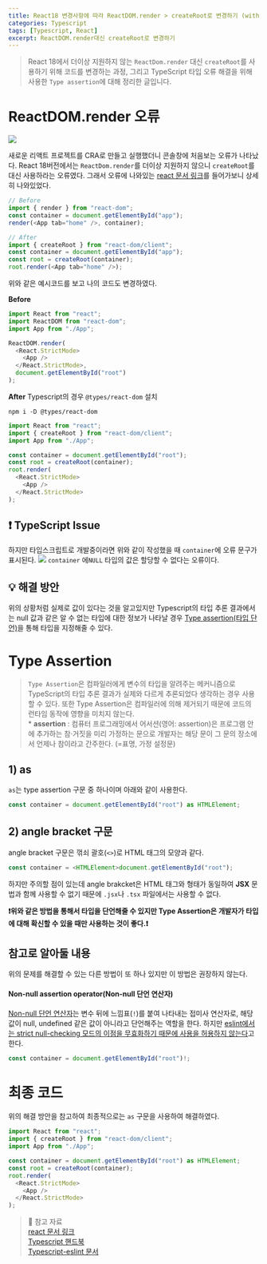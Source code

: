 ```yaml
---
title: React18 변경사항에 따라 ReactDOM.render > createRoot로 변경하기 (with TypeScript) | Type Assertion
categories: Typescript
tags: [Typescript, React]
excerpt: ReactDOM.render대신 createRoot로 변경하기
---
```


> React 18에서 더이상 지원하지 않는 `ReactDom.render` 대신 `createRoot`를 사용하기 위해 코드를 변경하는 과정, 그리고 TypeScript 타입 오류 해결을 위해 사용한 `Type assertion`에 대해 정리한 글입니다.

# ReactDOM.render 오류

![](https://velog.velcdn.com/cloudflare/yeyo0x0/ba8b2091-abe1-45e3-9ecf-ad5987dfd5c9/%E1%84%89%E1%85%B3%E1%84%8F%E1%85%B3%E1%84%85%E1%85%B5%E1%86%AB%E1%84%89%E1%85%A3%E1%86%BA%202022-04-05%20%E1%84%8B%E1%85%A9%E1%84%8C%E1%85%A5%E1%86%AB%2011.49.29.png)

새로운 리액트 프로젝트를 CRA로 만들고 실행했더니 콘솔창에 처음보는 오류가 나타났다.
React 18버전에서는 `ReactDom.render`를 더이상 지원하지 않으니 `createRoot`를 대신 사용하라는 오류였다. 그래서 오류에 나와있는 [react 문서 링크](https://reactjs.org/blog/2022/03/08/react-18-upgrade-guide.html#updates-to-client-rendering-apis)를 들어가보니 상세히 나와있었다.

```js
// Before
import { render } from "react-dom";
const container = document.getElementById("app");
render(<App tab="home" />, container);

// After
import { createRoot } from "react-dom/client";
const container = document.getElementById("app");
const root = createRoot(container);
root.render(<App tab="home" />);
```

위와 같은 예시코드를 보고 나의 코드도 변경하였다.

**Before**

```js
import React from "react";
import ReactDOM from "react-dom";
import App from "./App";

ReactDOM.render(
  <React.StrictMode>
    <App />
  </React.StrictMode>,
  document.getElementById("root")
);
```

**After**
Typescript의 경우 `@types/react-dom` 설치

```shell
npm i -D @types/react-dom
```

```js
import React from "react";
import { createRoot } from "react-dom/client";
import App from "./App";

const container = document.getElementById("root");
const root = createRoot(container);
root.render(
  <React.StrictMode>
    <App />
  </React.StrictMode>
);
```

## ❗️ TypeScript Issue

하지만 타입스크립트로 개발중이라면 위와 같이 작성했을 때 `container`에 오류 문구가 표시된다.
![](https://velog.velcdn.com/cloudflare/yeyo0x0/8cf48372-db3d-4d44-928e-7dd516fa90a0/%E1%84%89%E1%85%B3%E1%84%8F%E1%85%B3%E1%84%85%E1%85%B5%E1%86%AB%E1%84%89%E1%85%A3%E1%86%BA%202022-04-05%20%E1%84%8B%E1%85%A9%E1%84%8C%E1%85%A5%E1%86%AB%2011.58.07.png)
`container` 에`NULL` 타입의 값은 할당할 수 없다는 오류이다.

## 💡 해결 방안

위의 상황처럼 실제로 값이 있다는 것을 알고있지만 Typescript의 타입 추론 결과에서는 null 값과 같은 알 수 없는 타입에 대한 정보가 나타날 경우 [Type assertion(타입 단언)](https://www.typescriptlang.org/docs/handbook/2/everyday-types.html#type-assertions)을 통해 타입을 지정해줄 수 있다.

# Type Assertion

> `Type Assertion`은 컴파일러에게 변수의 타입을 알려주는 메커니즘으로 TypeScript의 타입 추론 결과가 실제와 다르게 추론되었다 생각하는 경우 사용할 수 있다. 또한 Type Assertion은 컴파일러에 의해 제거되기 때문에 코드의 런타임 동작에 영향을 미치지 않는다.  
> \* **assertion** : 컴퓨터 프로그래밍에서 어서션(영어: assertion)은 프로그램 안에 추가하는 참·거짓을 미리 가정하는 문으로 개발자는 해당 문이 그 문의 장소에서 언제나 참이라고 간주한다. (=표명, 가정 설정문)

## 1) as

`as`는 type assertion 구문 중 하나이며 아래와 같이 사용한다.

```js
const container = document.getElementById("root") as HTMLElement;
```

## 2) angle bracket 구문

angle bracket 구문은 꺾쇠 괄호(`<>`)로 HTML 태그의 모양과 같다.

```js
const container = <HTMLElement>document.getElementById("root");
```

하지만 주의할 점이 있는데 angle brakcket은 HTML 태그와 형태가 동일하여 **JSX** 문법과 함께 사용할 수 없기 때문에 `.jsx`나 `.tsx` 파일에서는 사용할 수 없다.

**❗️위와 같은 방법을 통해서 타입을 단언해줄 수 있지만 Type Assertion은 개발자가 타입에 대해 확신할 수 있을 때만 사용하는 것이 좋다.❗️**

## 참고로 알아둘 내용

위의 문제를 해결할 수 있는 다른 방법이 또 하나 있지만 이 방법은 권장하지 않는다.

#### Non-null assertion operator(Non-null 단언 연산자)

[Non-null 단언 연산자](https://www.typescriptlang.org/docs/handbook/release-notes/typescript-2-0.html#non-null-assertion-operator)는 변수 뒤에 느낌표(`!`)를 붙여 나타내는 접미사 연산자로, 해당 값이 null, undefined 같은 값이 아니라고 단언해주는 역할을 한다. 하지만 [eslint에서는 strict null-checking 모드의 이점을 무효화하기 때문에 사용을 허용하지 않는다](https://github.com/typescript-eslint/typescript-eslint/blob/v2.34.0/packages/eslint-plugin/docs/rules/no-non-null-assertion.md)고 한다.

```js
const container = document.getElementById("root")!;
```

# 최종 코드

위의 해결 방안을 참고하여 최종적으로는 `as` 구문을 사용하여 해결하였다.

```js
import React from "react";
import { createRoot } from "react-dom/client";
import App from "./App";

const container = document.getElementById("root") as HTMLElement;
const root = createRoot(container);
root.render(
  <React.StrictMode>
  	<App />
  </React.StrictMode>
);
```

> 📖 참고 자료  
> [react 문서 링크](https://reactjs.org/blog/2022/03/08/react-18-upgrade-guide.html#updates-to-client-rendering-apis)  
> [Typescript 핸드북](https://www.typescriptlang.org/docs/handbook/release-notes/typescript-2-0.html#non-null-assertion-operator)  
> [Typescript-eslint 문서](https://github.com/typescript-eslint/typescript-eslint/blob/v2.34.0/packages/eslint-plugin/docs/rules/no-non-null-assertion.md)
